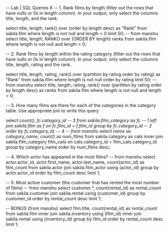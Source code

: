 -- Lab | SQL Queries 8
-- 1. Rank films by length (filter out the rows that have nulls or 0s in length column). In your output, only select the columns title, length, and the rank.

select  title, length, rank() over (order by length desc) as "Rank" from sakila.film
where length is not null and length > 0
limit 50;
-- from manshu
select title, length, RANK() over (ORDER BY length) ranks
from sakila.film
where length is not null and length > 0;

-- 2. Rank films by length within the rating category (filter out the rows that have nulls or 0s in length column). In your output, only select the columns title, length, rating and the rank.

select  title, length, rating, rank() over (partition by rating order by rating) as "Rank" from sakila.film
where length is not null
order by rating
limit 50;
-- from manshu
select title, length, rating, rank() over (partition by rating order by length desc) as ranks
from sakila.film
where length is not null and length > 0;



-- 3. How many films are there for each of the categories in the category table. Use appropriate join to write this query

select count(*), fc.category_id -- 3
from sakila.film_category as fc -- 1
left join sakila.film as f 
on fc.film_id = f.film_id
group by fc.category_id -- 2
order by fc.category_id; -- 4
-- from manshu
select name as category_name, count(*) as num_films
from sakila.category as cats 
inner join sakila.film_category film_cats
on cats.category_id = film_cats.category_id
group by category_name
order by num_films desc;


-- 4. Which actor has appeared in the most films?
-- from manshu
select actor.actor_id, actor.first_name, actor.last_name,
count(actor_id) as film_count
from sakila.actor join sakila.film_actor using (actor_id)
group by actor.actor_id
order by film_count desc
limit 1;

-- 5. Most active customer (the customer that has rented the most number of films)
-- frmo manshu
select customer.*,
count(rental_id) as rental_count
from sakila.customer join sakila.rental using (customer_id)
group by customer_id
order by rental_count desc
limit 1;

-- BONUS (from manshu)
select film.title, count(rental_id) as rental_count
from sakila.film inner join sakila.inventory using (film_id)
inner join sakila.rental using (inventory_id)
group by film_id
order by rental_count desc
limit 1;